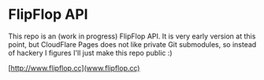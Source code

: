 # FlipFlop API

This repo is an (work in progress) FlipFlop API.
It is very early version at this point, but CloudFlare Pages does not like private Git submodules, so instead of hackery I figures I'll just make this repo public :)

[http://www.flipflop.cc](www.flipflop.cc)
